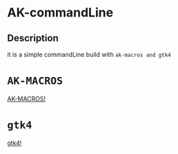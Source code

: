 # AK-commandLine
## Description
it is a simple commandLine build with `ak-macros and gtk4`
# `AK-MACROS`
<a href="https://crates.io/crates/ak_macros">AK-MACROS!</a> 
# `gtk4`
<a href="https://gtk-rs.org/">gtk4!</a> 
